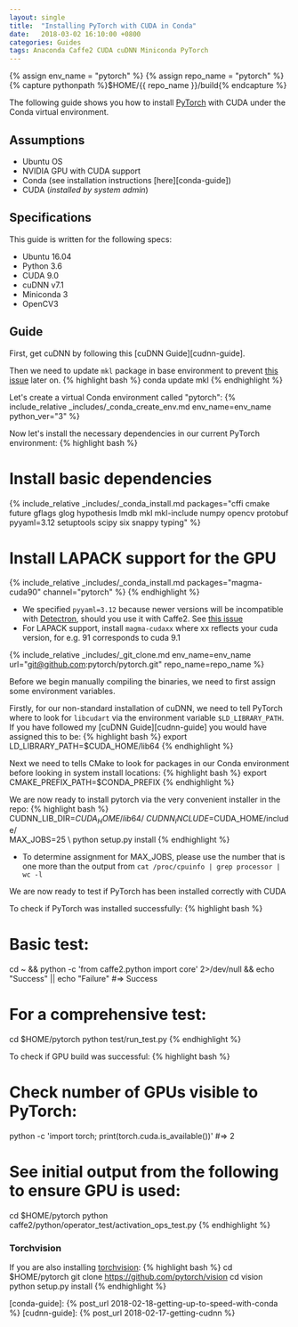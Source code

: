 ```yaml
---
layout: single
title:  "Installing PyTorch with CUDA in Conda"
date:   2018-03-02 16:10:00 +0800
categories: Guides
tags: Anaconda Caffe2 CUDA cuDNN Miniconda PyTorch
---
```

{% assign env_name = "pytorch" %}
{% assign repo_name = "pytorch" %}
{% capture pythonpath %}$HOME/{{ repo_name }}/build{% endcapture %}

The following guide shows you how to install [PyTorch][pytorch] with CUDA
under the Conda virtual environment.

## Assumptions
* Ubuntu OS
* NVIDIA GPU with CUDA support
* Conda (see installation instructions [here][conda-guide])
* CUDA (*installed by system admin*)

## Specifications
This guide is written for the following specs:
* Ubuntu 16.04
* Python 3.6
* CUDA 9.0
* cuDNN v7.1
* Miniconda 3
* OpenCV3

## Guide
First, get cuDNN by following this [cuDNN Guide][cudnn-guide].

Then we need to update `mkl` package in base environment to prevent
[this issue][mkl-issue] later on.
{% highlight bash %}
conda update mkl
{% endhighlight %}

Let's create a virtual Conda environment called "pytorch":
{% include_relative _includes/_conda_create_env.md env_name=env_name python_ver="3" %}

Now let's install the necessary dependencies in our current PyTorch environment:
{% highlight bash %}
# Install basic dependencies
{% include_relative _includes/_conda_install.md packages="cffi cmake future gflags glog hypothesis lmdb mkl mkl-include numpy opencv protobuf pyyaml=3.12 setuptools scipy six snappy typing" %}

# Install LAPACK support for the GPU
{% include_relative _includes/_conda_install.md packages="magma-cuda90" channel="pytorch" %}
{% endhighlight %}
* We specified `pyyaml=3.12` because newer versions will be incompatible with
  [Detectron][detectron], should you use it with Caffe2.
  See [this issue][detectron-issue]
* For LAPACK support, install `magma-cudaxx` where xx reflects your cuda
  version, for e.g. 91 corresponds to cuda 9.1

{% include_relative _includes/_git_clone.md env_name=env_name url="git@github.com:pytorch/pytorch.git" repo_name=repo_name %}

Before we begin manually compiling the binaries, we need to first assign some
environment variables.

Firstly, for our non-standard installation of cuDNN, we
need to tell PyTorch where to look for `libcudart` via the environment variable
`$LD_LIBRARY_PATH`. If you have followed my [cuDNN Guide][cudnn-guide]
you would have assigned this to be:
{% highlight bash %}
export LD_LIBRARY_PATH=$CUDA_HOME/lib64
{% endhighlight %}

Next we need to tells CMake to look for packages in our Conda environment
before looking in system install locations:
{% highlight bash %}
export CMAKE_PREFIX_PATH=$CONDA_PREFIX
{% endhighlight %}

We are now ready to install pytorch via the very convenient installer in the
repo:
{% highlight bash %}
CUDNN_LIB_DIR=$CUDA_HOME/lib64/ \
CUDNN_INCLUDE=$CUDA_HOME/include/ \
MAX_JOBS=25 \ 
python setup.py install
{% endhighlight %}
* To determine assignment for MAX_JOBS, please use the number that is one more
  than the output from `cat /proc/cpuinfo | grep processor | wc -l`

We are now ready to test if PyTorch has been installed correctly with CUDA

To check if PyTorch was installed successfully:
{% highlight bash %}
# Basic test:
cd ~ && python -c 'from caffe2.python import core' 2>/dev/null && echo "Success" || echo "Failure"
#=> Success

# For a comprehensive test:
cd $HOME/pytorch
python test/run_test.py
{% endhighlight %}

To check if GPU build was successful:
{% highlight bash %}
# Check number of GPUs visible to PyTorch:
python -c 'import torch; print(torch.cuda.is_available())'
#=> 2

# See initial output from the following to ensure GPU is used:
cd $HOME/pytorch
python caffe2/python/operator_test/activation_ops_test.py
{% endhighlight %}

### Torchvision
If you are also installing [torchvision][torchvision]:
{% highlight bash %}
cd $HOME/pytorch
git clone https://github.com/pytorch/vision
cd vision
python setup.py install
{% endhighlight %}

[detectron]: https://github.com/facebookresearch/Detectron
[pytorch]: http://pytorch.org/
[torchvision]: https://github.com/pytorch/vision
[detectron-issue]: https://github.com/facebookresearch/DensePose/issues/216
[mkl-issue]: https://github.com/pytorch/pytorch/issues/6068#issuecomment-377226963
[conda-guide]: {% post_url 2018-02-18-getting-up-to-speed-with-conda %}
[cudnn-guide]: {% post_url 2018-02-17-getting-cudnn %}

